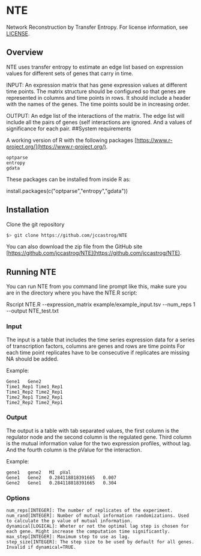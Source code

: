 # NTE
Network Reconstruction by Transfer Entropy. For license information, see 
[LICENSE](./LICENSE).

## Overview

NTE uses transfer entropy to estimate an edge list based on expression values for different sets of genes that carry in time.

INPUT: An expression matrix that has gene expression values at different time points. The matrix structure should be configured so that genes are represented in columns and time points in rows. It should include a header with the names of the genes. The time points sould be in increasing order.

OUTPUT: An edge list of the interactions of the matrix. The edge list will include all the pairs of genes (self interactions are ignored. And a values of significance for each pair.
##System requirements

A working version of R with the following packages [https://www.r-project.org/](https://www.r-project.org/).

	optparse
	entropy
	gdata

These packages can be installed from inside R as:

   install.packages(c("optparse","entropy","gdata"))

## Installation

Clone the git repository

   ```bash
   $> git clone https://github.com/jccastrog/NTE
   ``` 

You can also download the zip file from the GitHub site [https://github.com/jccastrog/NTE](https://github.com/jccastrog/NTE).

## Running NTE

You can run NTE from you command line prompt like this, make sure you are in the directory where you have the NTE.R script:

   Rscript NTE.R --expression_matrix example/example_input.tsv --num_reps 1 --output NTE_test.txt
### Input

The input is a table that includes the time series expression data for a series of transcription factors, columns are genes and rows are time points For each time point replicates have to be consecutive if replicates are missing NA should be added.

Example:

	Gene1	Gene2
	Time1_Rep1 Time1_Rep1
	Time1_Rep2 Time2_Rep1
	Time2_Rep1 Time2_Rep1
	Time2_Rep2 Time2_Rep1

### Output

The output is a table with tab separated values, the first column is the regulator node and the second column is the regulated gene. Third column is the mutual information value for the two expression profiles, without lag. And the fourth column is the pValue for the interaction.

Example:

	gene1	gene2	MI	pVal
	Gene1	Gene2	0.284118818391665	0.007
	Gene2	Gene1	0.284118818391665	0.304

### Options

	num_reps[INTEGER]: The number of replicates of the experiment.
	num_rand[INTEGER]: Number of mutual information randomizations. Used to calculate the p value of mutual information.
	dynamical[LOGICAL]: Wheter or not the optimal lag step is chosen for each gene. Might increase the computation time significantly.
	max_step[INTEGER]: Maximum step to use as lag.
	step_size[INTEGER]: The step size to be used by default for all genes. Invalid if dynamical=TRUE.
